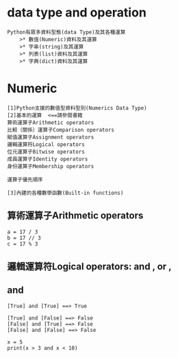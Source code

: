 # data type and operation


```
Python有眾多資料型態(data Type)及其各種運算
    >* 數值(Numeric)資料及其運算
    >* 字串(string)及其運算
    >* 列表(list)資料及其運算
    >* 字典(dict)資料及其運算 
```

# Numeric
```
[1]Python支援的數值型資料型別(Numerics Data Type)
[2]基本的運算  <==請參閱書籍
算術運算子Arithmetic operators
比較（關係）運算子Comparison operators
賦值運算子Assignment operators
邏輯運算符Logical operators
位元運算子Bitwise operators
成員運算子Identity operators
身份運算子Membership operators

運算子優先順序

[3]內建的各種數學函數(Built-in functions)
```

## 算術運算子Arithmetic operators
```
a = 17 / 3
b = 17 // 3
c = 17 % 3

```

## 邏輯運算符Logical operators: and , or ,

## and
```
[True] and [True] ==> True

[True] and [False] ==> False 
[False] and [True] ==> False
[False] and [False] ==> False
```

```
x = 5
print(x > 3 and x < 10)
```
